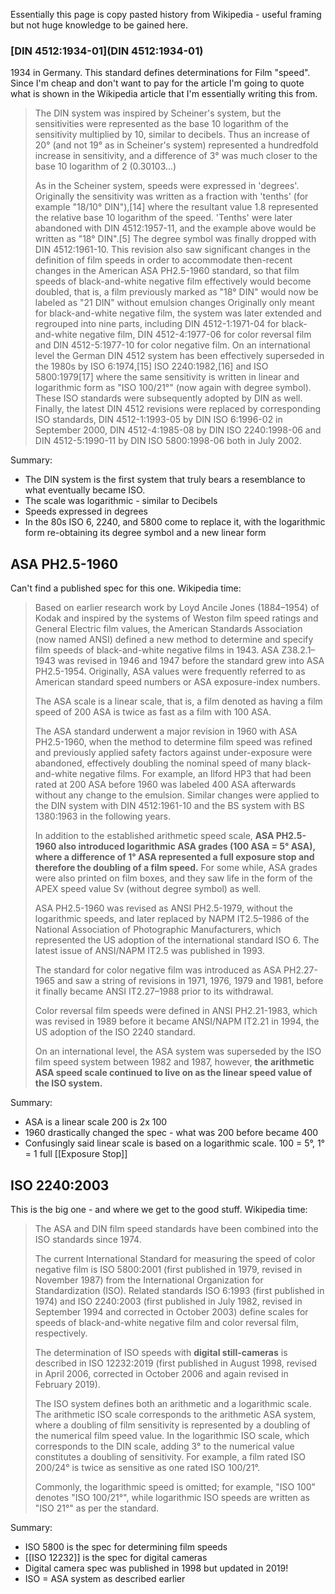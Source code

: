 Essentially this page is copy pasted history from Wikipedia - useful framing but not huge knowledge to be gained here.
### [DIN 4512:1934-01](DIN 4512:1934-01) 

1934 in Germany. This standard defines determinations for Film "speed". Since I'm cheap and don't want to pay for the article I'm going to quote what is shown in the Wikipedia article that I'm essentially writing this from.
 
 > The DIN system was inspired by Scheiner's system, but the sensitivities were represented as the base 10 logarithm of the sensitivity multiplied by 10, similar to decibels. Thus an increase of 20° (and not 19° as in Scheiner's system) represented a hundredfold increase in sensitivity, and a difference of 3° was much closer to the base 10 logarithm of 2 (0.30103...)
 > 
 > As in the Scheiner system, speeds were expressed in 'degrees'. Originally the sensitivity was written as a fraction with 'tenths' (for example "18/10° DIN"),[14] where the resultant value 1.8 represented the relative base 10 logarithm of the speed. 'Tenths' were later abandoned with DIN 4512:1957-11, and the example above would be written as "18° DIN".[5] The degree symbol was finally dropped with DIN 4512:1961-10. This revision also saw significant changes in the definition of film speeds in order to accommodate then-recent changes in the American ASA PH2.5-1960 standard, so that film speeds of black-and-white negative film effectively would become doubled, that is, a film previously marked as "18° DIN" would now be labeled as "21 DIN" without emulsion changes
 > Originally only meant for black-and-white negative film, the system was later extended and regrouped into nine parts, including DIN 4512-1:1971-04 for black-and-white negative film, DIN 4512-4:1977-06 for color reversal film and DIN 4512-5:1977-10 for color negative film.
 > On an international level the German DIN 4512 system has been effectively superseded in the 1980s by ISO 6:1974,[15] ISO 2240:1982,[16] and ISO 5800:1979[17] where the same sensitivity is written in linear and logarithmic form as "ISO 100/21°" (now again with degree symbol). These ISO standards were subsequently adopted by DIN as well. Finally, the latest DIN 4512 revisions were replaced by corresponding ISO standards, DIN 4512-1:1993-05 by DIN ISO 6:1996-02 in September 2000, DIN 4512-4:1985-08 by DIN ISO 2240:1998-06 and DIN 4512-5:1990-11 by DIN ISO 5800:1998-06 both in July 2002.

Summary:
- The DIN system is the first system that truly bears a resemblance to what eventually became ISO.
- The scale was logarithmic - similar to Decibels
- Speeds expressed in degrees 
- In the 80s ISO 6, 2240, and 5800 come to replace it, with the logarithmic form re-obtaining its degree symbol and a new linear form
## ASA PH2.5-1960

Can't find a published spec for this one. Wikipedia time:

> Based on earlier research work by Loyd Ancile Jones (1884–1954) of Kodak and inspired by the systems of Weston film speed ratings and General Electric film values, the American Standards Association (now named ANSI) defined a new method to determine and specify film speeds of black-and-white negative films in 1943. ASA Z38.2.1–1943 was revised in 1946 and 1947 before the standard grew into ASA PH2.5-1954. Originally, ASA values were frequently referred to as American standard speed numbers or ASA exposure-index numbers. 
> 
> The ASA scale is a linear scale, that is, a film denoted as having a film speed of 200 ASA is twice as fast as a film with 100 ASA.
> 
> The ASA standard underwent a major revision in 1960 with ASA PH2.5-1960, when the method to determine film speed was refined and previously applied safety factors against under-exposure were abandoned, effectively doubling the nominal speed of many black-and-white negative films. For example, an Ilford HP3 that had been rated at 200 ASA before 1960 was labeled 400 ASA afterwards without any change to the emulsion. Similar changes were applied to the DIN system with DIN 4512:1961-10 and the BS system with BS 1380:1963 in the following years.
> 
> In addition to the established arithmetic speed scale, **ASA PH2.5-1960 also introduced logarithmic ASA grades (100 ASA = 5° ASA), where a difference of 1° ASA represented a full exposure stop and therefore the doubling of a film speed.** For some while, ASA grades were also printed on film boxes, and they saw life in the form of the APEX speed value Sv (without degree symbol) as well.
> 
> ASA PH2.5-1960 was revised as ANSI PH2.5-1979, without the logarithmic speeds, and later replaced by NAPM IT2.5–1986 of the National Association of Photographic Manufacturers, which represented the US adoption of the international standard ISO 6. The latest issue of ANSI/NAPM IT2.5 was published in 1993.
> 
> The standard for color negative film was introduced as ASA PH2.27-1965 and saw a string of revisions in 1971, 1976, 1979 and 1981, before it finally became ANSI IT2.27–1988 prior to its withdrawal.
> 
> Color reversal film speeds were defined in ANSI PH2.21-1983, which was revised in 1989 before it became ANSI/NAPM IT2.21 in 1994, the US adoption of the ISO 2240 standard.
> 
> On an international level, the ASA system was superseded by the ISO film speed system between 1982 and 1987, however, **the arithmetic ASA speed scale continued to live on as the linear speed value of the ISO system.**

Summary:
- ASA is a linear scale 200 is 2x 100
- 1960 drastically changed the spec - what was 200 before became 400
- Confusingly said linear scale is based on a logarithmic scale. 100 = 5°, 1° = 1 full [[Exposure Stop]]
## ISO 2240:2003

This is the big one - and where we get to the good stuff. Wikipedia time:

 > The ASA and DIN film speed standards have been combined into the ISO standards since 1974.
 > 
 > The current International Standard for measuring the speed of color negative film is ISO 5800:2001 (first published in 1979, revised in November 1987) from the International Organization for Standardization (ISO). Related standards ISO 6:1993 (first published in 1974) and ISO 2240:2003 (first published in July 1982, revised in September 1994 and corrected in October 2003) define scales for speeds of black-and-white negative film and color reversal film, respectively.
 > 
 > The determination of ISO speeds with **digital still-cameras** is described in ISO 12232:2019 (first published in August 1998, revised in April 2006, corrected in October 2006 and again revised in February 2019).
 > 
 > The ISO system defines both an arithmetic and a logarithmic scale. The arithmetic ISO scale corresponds to the arithmetic ASA system, where a doubling of film sensitivity is represented by a doubling of the numerical film speed value. In the logarithmic ISO scale, which corresponds to the DIN scale, adding 3° to the numerical value constitutes a doubling of sensitivity. For example, a film rated ISO 200/24° is twice as sensitive as one rated ISO 100/21°.
 > 
 > Commonly, the logarithmic speed is omitted; for example, "ISO 100" denotes "ISO 100/21°",  while logarithmic ISO speeds are written as "ISO 21°" as per the standard.
 
 Summary:
 - ISO 5800 is the spec for determining film speeds
 - [[ISO 12232]] is the spec for digital cameras
 - Digital camera spec was published in 1998 but updated in 2019!
 - ISO = ASA system as described earlier


